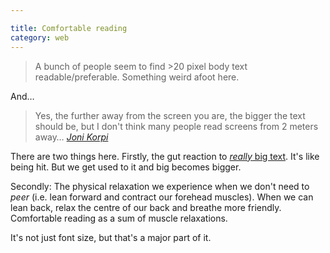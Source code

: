 ```yaml
---

title: Comfortable reading
category: web
---
```


> A bunch of people seem to find >20 pixel body text readable/preferable. Something weird afoot here.

And…

> Yes, the further away from the screen you are, the bigger the text should be, but I don't think many people read screens from 2 meters away&hellip; <cite>[Joni Korpi](https://twitter.com/jonikorpi/status/312966068509474816)</cite>

There are two things here. Firstly, the gut reaction to [_really_ big text](http://www.zeldman.com/). It's like being hit. But we get used to it and big becomes bigger.

Secondly: The physical relaxation we experience when we don't need to _peer_ (i.e. lean forward and contract our forehead muscles). When we can lean back, relax the centre of our back and breathe more friendly. Comfortable reading as a sum of muscle relaxations.

It's not just font size, but that's a major part of it.
